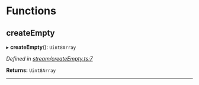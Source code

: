 

# Functions

<a id="createempty"></a>

##  createEmpty

▸ **createEmpty**(): `Uint8Array`

*Defined in [stream/createEmpty.ts:7](https://github.com/polkadot-js/common/blob/0feb61c/packages/trie-codec/src/stream/createEmpty.ts#L7)*

**Returns:** `Uint8Array`

___

